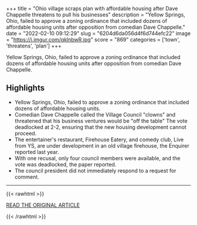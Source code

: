 +++
title = "Ohio village scraps plan with affordable housing after Dave Chappelle threatens to pull his businesses"
description = "Yellow Springs, Ohio, failed to approve a zoning ordinance that included dozens of affordable housing units after opposition from comedian Dave Chappelle."
date = "2022-02-10 09:12:29"
slug = "6204d6da056d4f6d744efc22"
image = "https://i.imgur.com/qklnbwR.jpg"
score = "869"
categories = ['town', 'threatens', 'plan']
+++

Yellow Springs, Ohio, failed to approve a zoning ordinance that included dozens of affordable housing units after opposition from comedian Dave Chappelle.

## Highlights

- Yellow Springs, Ohio, failed to approve a zoning ordinance that included dozens of affordable housing units.
- Comedian Dave Chappelle called the Village Council "clowns" and threatened that his business ventures would be "off the table" The vote deadlocked at 2-2, ensuring that the new housing development cannot proceed.
- The entertainer's restaurant, Firehouse Eatery, and comedy club, Live from YS, are under development in an old village firehouse, the Enquirer reported last year.
- With one recusal, only four council members were available, and the vote was deadlocked, the paper reported.
- The council president did not immediately respond to a request for comment.

---

{{< rawhtml >}}
  <p class="article-category">
    <a target="_blank" href="https://www.nbcnews.com/pop-culture/pop-culture-news/ohio-town-scraps-plan-affordable-housing-dave-chappelle-threatens-pull-rcna15576">READ THE ORIGINAL ARTICLE</a>
  </p>
{{< /rawhtml >}}
